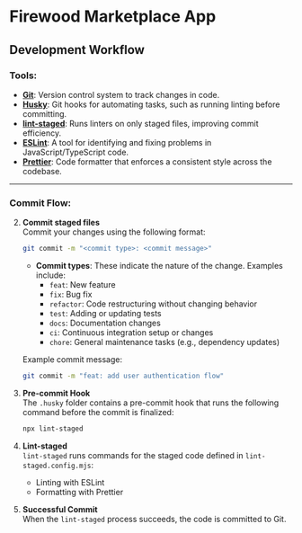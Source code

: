 # Firewood Marketplace App

## Development Workflow

### Tools:

-  **[Git](https://git-scm.com/)**: Version control system to track changes in code.
-  **[Husky](https://typicode.github.io/husky/#/)**: Git hooks for automating tasks, such as running linting before committing.
-  **[lint-staged](https://github.com/okonet/lint-staged)**: Runs linters on only staged files, improving commit efficiency.
-  **[ESLint](https://eslint.org/)**: A tool for identifying and fixing problems in JavaScript/TypeScript code.
-  **[Prettier](https://prettier.io/)**: Code formatter that enforces a consistent style across the codebase.

---

### Commit Flow:

2. **Commit staged files**  
   Commit your changes using the following format:

   ```bash
   git commit -m "<commit type>: <commit message>"
   ```

   -  **Commit types**: These indicate the nature of the change. Examples include:
      -  `feat`: New feature
      -  `fix`: Bug fix
      -  `refactor`: Code restructuring without changing behavior
      -  `test`: Adding or updating tests
      -  `docs`: Documentation changes
      -  `ci`: Continuous integration setup or changes
      -  `chore`: General maintenance tasks (e.g., dependency updates)

   Example commit message:

   ```bash
   git commit -m "feat: add user authentication flow"
   ```

3. **Pre-commit Hook**  
   The `.husky` folder contains a pre-commit hook that runs the following command before the commit is finalized:

   ```bash
   npx lint-staged
   ```

4. **Lint-staged**  
   `lint-staged` runs commands for the staged code defined in `lint-staged.config.mjs`:

   -  Linting with ESLint
   -  Formatting with Prettier

5. **Successful Commit**  
   When the `lint-staged` process succeeds, the code is committed to Git.

